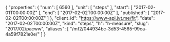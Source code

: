 {
  "properties": {
    "num": [
      6560
    ],
    "unit": [
      "steps"
    ],
    "start": [
      "2017-02-01T00:00:00Z"
    ],
    "end": [
      "2017-02-02T00:00:00Z"
    ],
    "published": [
      "2017-02-02T00:00:00Z"
    ]
  },
  "client_id": "https://www-api.jvt.me/fit",
  "date": "2017-02-02T00:00:00Z",
  "kind": "steps",
  "h": "h-measure",
  "slug": "2017/02/pacww",
  "aliases": [
    "/mf2/044934bc-3d53-4565-99ca-4a59f7821e0e/"
  ]
}
